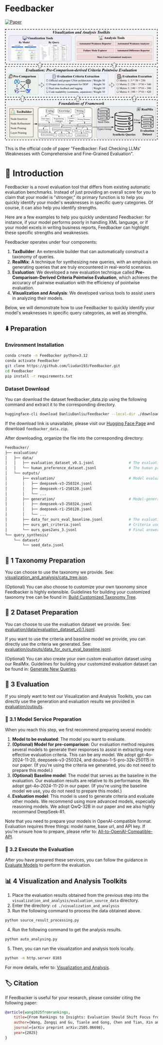 # Feedbacker

[![Paper](https://img.shields.io/badge/arXiv-2505.06698-blue)](https://arxiv.org/abs/2505.06698)

![](./static/images/main.png)

This is the official code of paper "Feedbacker: Fast Checking LLMs’ Weaknesses with Comprehensive and Fine-Grained Evaluation".

# 📖 Introduction

Feedbacker is a novel evaluation tool that differs from existing automatic evaluation benchmarks. Instead of just providing an overall score for you to claim that your model is "stronger," its primary function is to help you quickly identify your model's weaknesses in specific query categories. Of course, it can also help you identify strengths. 

Here are a few examples to help you quickly understand Feedbacker: for instance, if your model performs poorly in handling XML language, or if your model excels in writing business reports, Feedbacker can highlight these specific strengths and weaknesses. 

Feedbacker operates under four components:  
1. **TaxBuilder**: An extensible builder that can automatically construct a taxonomy of queries.  
2. **RealMix**: A technique for synthesizing new queries, with an emphasis on generating queries that are truly encountered in real-world scenarios.  
3. **Evaluation**: We developed a new evaluation technique called **Pre-Comparison-Derived Criteria Pointwise Evaluation**, which achieves the accuracy of pairwise evaluation with the efficiency of pointwise evaluation.  
4. **Visualization and Analysis**: We developed various tools to assist users in analyzing their models.

Below, we will demonstrate how to use Feedbacker to quickly identify your model's weaknesses in specific query categories, as well as strengths. 

##  ⬇️ Preparation

### Environment Installation

```bash
conda create -n Feedbacker python=3.12
conda activate Feedbacker
git clone https://github.com/liudan193/Feedbacker.git
cd Feedbacker
pip install -r requirements.txt
```

### Dataset Download

You can download the dataset feedbacker_data.zip using the following command and extract it to the corresponding directory. 

```bash
huggingface-cli download DanliuDanliu/Feedbacker --local-dir ./download/ --repo-type dataset
```

If the download link is unavailable, please visit our [Hugging Face Page](https://huggingface.co/datasets/DanliuDanliu/Feedbacker) and download `feedbacker_data.zip`. 

After downloading, organize the file into the corresponding directory:

```bash
Feedbacker/
├── evaluation/
│   ├── data/
│   │   ├── evaluation_dataset_v0.1.jsonl                # The evaluation dataset without criteria and baseline answer (Feedbacker-D-V0 in our paper)
│   │   └── human_preference_dataset.jsonl               # The human preference data (Feedbacker-HPD in our paper)
│   └── outputs/
│       ├── evaluation/                                  # Model evaluation results
│       │   ├── deepseek-v3-250324.jsonl
│       │   ├── deepseek-r1-250120.jsonl
│       │   └── ...
│       ├── generation/                                  # Model-generated outputs
│       │   ├── deepseek-v3-250324.jsonl
│       │   ├── deepseek-r1-250120.jsonl
│       │   └── ...
│       ├── data_for_ours_eval_baseline.jsonl            # The evaluation dataset with criteria and baseline answer (**We recommend using this dataset as evaluation data.**)
│       ├── ours_get_criteria.jsonl                      # Criteria used for our evaluation
│       └── ours_ques2ans_3.jsonl                        # Final answer generation results
└── query_synthesis/
    └── dataset/
        └── seed_data.jsonl   
```

## 🌲 1 Taxonomy Preparation

You can choose to use the taxonomy we provide. See: [visualization_and_analysis/cata_tree.json](visualization_and_analysis/cata_tree.json).

(Optional) You can also choose to customize your own taxonomy since Feedbacker is highly extensible. Guidelines for building your customized taxonomy tree can be found in: [Build Customized Taxonomy Tree](taxonomy).

## 🎁 2 Dataset Preparation

You can choose to use the evaluation dataset we provide. See: [evaluation/data/evaluation_dataset_v0.1.jsonl](evaluation/data/evaluation_dataset_v0.1.jsonl).

If you want to use the criteria and baseline model we provide, you can directly use the criteria we generated. See: [evaluation/outputs/data_for_ours_eval_baseline.jsonl](evaluation/outputs/data_for_ours_eval_baseline.jsonl).

(Optional) You can also create your own custom evaluation dataset using our RealMix. Guidelines for building your customized evaluation dataset can be found in: [Generate New Queries](query_synthesis).

## 🎯 3 Evaluation

If you simply want to test our Visualization and Analysis Toolkits, you can directly use the generation and evaluation results we provided in [evaluation/outputs](evaluation/outputs).

### 🧩 3.1 Model Service Preparation

When you reach this step, we first recommend preparing several models:

1. **Model to be evaluated**: The model you want to evaluate.
2. **(Optional) Model for pre-comparison**: Our evaluation method requires several models to generate their responses to assist in extracting more effective evaluation criteria. This can be any model. We adopt gpt-4o-2024-11-20, deepseek-v3-250324, and doubao-1-5-pro-32k-250115 in our paper. (If you're using the criteria we generated, you do not need to prepare this model.)
3. **(Optional) Baseline model**: The model that serves as the baseline in the evaluation. Our evaluation results are relative to its performance. We adopt gpt-4o-2024-11-20 in our paper. (If you're using the baseline model we use, you do not need to prepare this model.)
4. **Evaluation model**: This model is used to generate criteria and evaluate other models. We recommend using more advanced models, especially reasoning models. We adopt QwQ-32B in our paper and we also highly recommand DeepSeek-R1. 

Note that you need to prepare your models in OpenAI-compatible format. Evaluation requires three things: model name, base url, and API key. If you're unsure how to prepare, please refer to: [All-to-OpenAI-Compatible-API](https://github.com/liudan193/All-to-OpenAI-Compatible-API). 

### 🚀 3.2 Execute the Evaluation

After you have prepared these services, you can follow the guidance in [Evaluate Models](evaluation) to perform the evaluation. 

## 📊 4 Visualization and Analysis Toolkits

1. Place the evaluation results obtained from the previous step into the `visualization_and_analysis/evaluation_source_data` directory.
2. Enter the directory: `cd ./visualization_and_analysis`
3. Run the following command to process the data obtained above.
```bash
python source_result_processing.py
```
4. Run the following command to get the analysis results.
```bash
python auto_analysing.py
```
5. Then, you can run the visualization and analysis tools locally.
```bash
python -m http.server 8103
```

For more details, refer to: [Visualization and Analysis](visualization_and_analysis).

## 🏷️ Citation

If Feedbacker is useful for your research, please consider citing the following paper: 

```bibtex
@article{wang2025fromrankings,
    title={From Rankings to Insights: Evaluation Should Shift Focus from Leaderboard to Feedback},
    author={Wang, Zongqi and Gu, Tianle and Gong, Chen and Tian, Xin and Bao, Siqi and Yang, Yujiu},
    journal={arXiv preprint arXiv:2505.06698},
    year={2025}
}
```